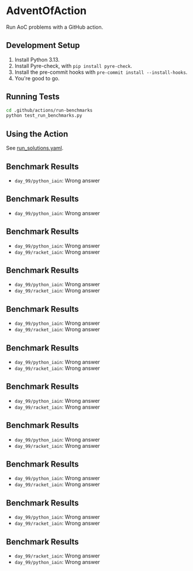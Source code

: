 # AdventOfAction

Run AoC problems with a GitHub action.

## Development Setup

1. Install Python 3.13.
2. Install Pyre-check, with `pip install pyre-check`.
3. Install the pre-commit hooks with `pre-commit install --install-hooks`.
4. You're good to go.

## Running Tests

```bash
cd .github/actions/run-benchmarks
python test_run_benchmarks.py
```

## Using the Action

See [run_solutions.yaml](.github/workflows/run_solutions.yaml).

## Benchmark Results
- `day_99/python_iain`: Wrong answer

## Benchmark Results
- `day_99/python_iain`: Wrong answer

## Benchmark Results
- `day_99/python_iain`: Wrong answer
- `day_99/racket_iain`: Wrong answer

## Benchmark Results
- `day_99/python_iain`: Wrong answer
- `day_99/racket_iain`: Wrong answer

## Benchmark Results
- `day_99/python_iain`: Wrong answer
- `day_99/racket_iain`: Wrong answer

## Benchmark Results
- `day_99/python_iain`: Wrong answer
- `day_99/racket_iain`: Wrong answer

## Benchmark Results
- `day_99/python_iain`: Wrong answer
- `day_99/racket_iain`: Wrong answer

## Benchmark Results
- `day_99/python_iain`: Wrong answer
- `day_99/racket_iain`: Wrong answer

## Benchmark Results
- `day_99/python_iain`: Wrong answer
- `day_99/racket_iain`: Wrong answer

## Benchmark Results
- `day_99/python_iain`: Wrong answer
- `day_99/racket_iain`: Wrong answer

## Benchmark Results
- `day_99/racket_iain`: Wrong answer
- `day_99/python_iain`: Wrong answer
